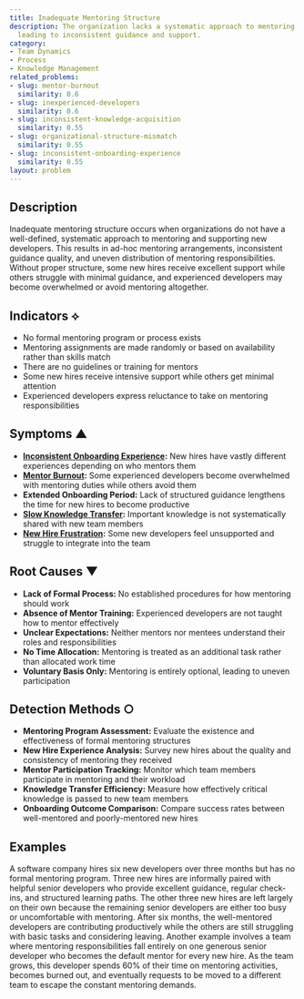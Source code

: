 ```yaml
---
title: Inadequate Mentoring Structure
description: The organization lacks a systematic approach to mentoring new developers,
  leading to inconsistent guidance and support.
category:
- Team Dynamics
- Process
- Knowledge Management
related_problems:
- slug: mentor-burnout
  similarity: 0.6
- slug: inexperienced-developers
  similarity: 0.6
- slug: inconsistent-knowledge-acquisition
  similarity: 0.55
- slug: organizational-structure-mismatch
  similarity: 0.55
- slug: inconsistent-onboarding-experience
  similarity: 0.55
layout: problem
---
```


## Description

Inadequate mentoring structure occurs when organizations do not have a well-defined, systematic approach to mentoring and supporting new developers. This results in ad-hoc mentoring arrangements, inconsistent guidance quality, and uneven distribution of mentoring responsibilities. Without proper structure, some new hires receive excellent support while others struggle with minimal guidance, and experienced developers may become overwhelmed or avoid mentoring altogether.

## Indicators ⟡

- No formal mentoring program or process exists
- Mentoring assignments are made randomly or based on availability rather than skills match
- There are no guidelines or training for mentors
- Some new hires receive intensive support while others get minimal attention
- Experienced developers express reluctance to take on mentoring responsibilities

## Symptoms ▲

- **[Inconsistent Onboarding Experience](inconsistent-onboarding-experience.md):** New hires have vastly different experiences depending on who mentors them
- **[Mentor Burnout](mentor-burnout.md):** Some experienced developers become overwhelmed with mentoring duties while others avoid them
- **Extended Onboarding Period:** Lack of structured guidance lengthens the time for new hires to become productive
- **[Slow Knowledge Transfer](slow-knowledge-transfer.md):** Important knowledge is not systematically shared with new team members
- **[New Hire Frustration](new-hire-frustration.md):** Some new developers feel unsupported and struggle to integrate into the team

## Root Causes ▼

- **Lack of Formal Process:** No established procedures for how mentoring should work
- **Absence of Mentor Training:** Experienced developers are not taught how to mentor effectively
- **Unclear Expectations:** Neither mentors nor mentees understand their roles and responsibilities
- **No Time Allocation:** Mentoring is treated as an additional task rather than allocated work time
- **Voluntary Basis Only:** Mentoring is entirely optional, leading to uneven participation

## Detection Methods ○

- **Mentoring Program Assessment:** Evaluate the existence and effectiveness of formal mentoring structures
- **New Hire Experience Analysis:** Survey new hires about the quality and consistency of mentoring they received
- **Mentor Participation Tracking:** Monitor which team members participate in mentoring and their workload
- **Knowledge Transfer Efficiency:** Measure how effectively critical knowledge is passed to new team members
- **Onboarding Outcome Comparison:** Compare success rates between well-mentored and poorly-mentored new hires

## Examples

A software company hires six new developers over three months but has no formal mentoring program. Three new hires are informally paired with helpful senior developers who provide excellent guidance, regular check-ins, and structured learning paths. The other three new hires are left largely on their own because the remaining senior developers are either too busy or uncomfortable with mentoring. After six months, the well-mentored developers are contributing productively while the others are still struggling with basic tasks and considering leaving. Another example involves a team where mentoring responsibilities fall entirely on one generous senior developer who becomes the default mentor for every new hire. As the team grows, this developer spends 60% of their time on mentoring activities, becomes burned out, and eventually requests to be moved to a different team to escape the constant mentoring demands.